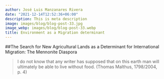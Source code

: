 ```yaml
---
author: José Luis Manzanares Rivera
date: "2021-12-14T12:52:36+06:00"
description: This is meta description
image: images/blog/blog-post-33.jpg
image_webp: images/blog/blog-post-33.webp
title: Environment as a Migration determinant 
---
```


##The Search for New Agricultural Lands as a Determinant for International Migration:
The Mennonite Diaspora

> I do not know that any writer has supposed that on this earth man will ultimately be able to live without food. (Thomas Malthus, 1798/2004, p. 4)

